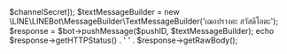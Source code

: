 
<?php
require "vendor/autoload.php";
$access_token = 'P+XQxskXjlglPW1w7JPk28AssQdJfHmv05voI1Lg+DiTMNZA3kMKHA/nRjzPhjs/TMbsRtoavduuKbKXJMtFRtKDD/eu64PFjcoLJsbGnSFvCre6mNsH8RyX1l9sjRvDqZ7rAMw1DOk4XiUH39ugsQdB04t89/1O/w1cDnyilFU=';
$channelSecret = 'ad20a90033746dbfdb5aab77f32e7e9a';
$pushID = 'Ub02584573617660964d9d0ccf0469706';
$httpClient = new \LINE\LINEBot\HTTPClient\CurlHTTPClient($access_token);
$bot = new \LINE\LINEBot($httpClient, ['channelSecret' => $channelSecret]);
$textMessageBuilder = new \LINE\LINEBot\MessageBuilder\TextMessageBuilder('เฌอปรางคะ สวัสดีโอตะ');
$response = $bot->pushMessage($pushID, $textMessageBuilder);
echo $response->getHTTPStatus() . ' ' . $response->getRawBody();
